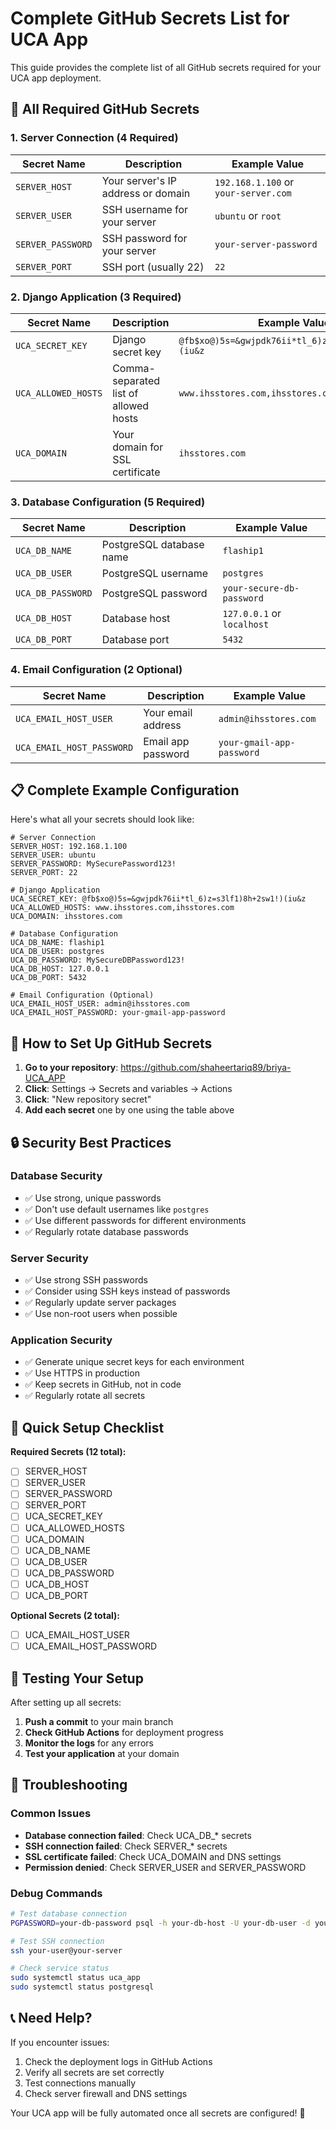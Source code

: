 # Complete GitHub Secrets List for UCA App

This guide provides the complete list of all GitHub secrets required for your UCA app deployment.

## 🔐 **All Required GitHub Secrets**

### **1. Server Connection (4 Required)**
| Secret Name | Description | Example Value |
|-------------|-------------|---------------|
| `SERVER_HOST` | Your server's IP address or domain | `192.168.1.100` or `your-server.com` |
| `SERVER_USER` | SSH username for your server | `ubuntu` or `root` |
| `SERVER_PASSWORD` | SSH password for your server | `your-server-password` |
| `SERVER_PORT` | SSH port (usually 22) | `22` |

### **2. Django Application (3 Required)**
| Secret Name | Description | Example Value |
|-------------|-------------|---------------|
| `UCA_SECRET_KEY` | Django secret key | `@fb$xo@)5s=&gwjpdk76ii*tl_6)z=s3lf1)8h+2sw1!)(iu&z` |
| `UCA_ALLOWED_HOSTS` | Comma-separated list of allowed hosts | `www.ihsstores.com,ihsstores.com` |
| `UCA_DOMAIN` | Your domain for SSL certificate | `ihsstores.com` |

### **3. Database Configuration (5 Required)**
| Secret Name | Description | Example Value |
|-------------|-------------|---------------|
| `UCA_DB_NAME` | PostgreSQL database name | `flaship1` |
| `UCA_DB_USER` | PostgreSQL username | `postgres` |
| `UCA_DB_PASSWORD` | PostgreSQL password | `your-secure-db-password` |
| `UCA_DB_HOST` | Database host | `127.0.0.1` or `localhost` |
| `UCA_DB_PORT` | Database port | `5432` |

### **4. Email Configuration (2 Optional)**
| Secret Name | Description | Example Value |
|-------------|-------------|---------------|
| `UCA_EMAIL_HOST_USER` | Your email address | `admin@ihsstores.com` |
| `UCA_EMAIL_HOST_PASSWORD` | Email app password | `your-gmail-app-password` |

## 📋 **Complete Example Configuration**

Here's what all your secrets should look like:

```
# Server Connection
SERVER_HOST: 192.168.1.100
SERVER_USER: ubuntu
SERVER_PASSWORD: MySecurePassword123!
SERVER_PORT: 22

# Django Application
UCA_SECRET_KEY: @fb$xo@)5s=&gwjpdk76ii*tl_6)z=s3lf1)8h+2sw1!)(iu&z
UCA_ALLOWED_HOSTS: www.ihsstores.com,ihsstores.com
UCA_DOMAIN: ihsstores.com

# Database Configuration
UCA_DB_NAME: flaship1
UCA_DB_USER: postgres
UCA_DB_PASSWORD: MySecureDBPassword123!
UCA_DB_HOST: 127.0.0.1
UCA_DB_PORT: 5432

# Email Configuration (Optional)
UCA_EMAIL_HOST_USER: admin@ihsstores.com
UCA_EMAIL_HOST_PASSWORD: your-gmail-app-password
```

## 🚀 **How to Set Up GitHub Secrets**

1. **Go to your repository**: https://github.com/shaheertariq89/briya-UCA_APP
2. **Click**: Settings → Secrets and variables → Actions
3. **Click**: "New repository secret"
4. **Add each secret** one by one using the table above

## 🔒 **Security Best Practices**

### **Database Security**
- ✅ Use strong, unique passwords
- ✅ Don't use default usernames like `postgres`
- ✅ Use different passwords for different environments
- ✅ Regularly rotate database passwords

### **Server Security**
- ✅ Use strong SSH passwords
- ✅ Consider using SSH keys instead of passwords
- ✅ Regularly update server packages
- ✅ Use non-root users when possible

### **Application Security**
- ✅ Generate unique secret keys for each environment
- ✅ Use HTTPS in production
- ✅ Keep secrets in GitHub, not in code
- ✅ Regularly rotate all secrets

## 🎯 **Quick Setup Checklist**

**Required Secrets (12 total):**
- [ ] SERVER_HOST
- [ ] SERVER_USER
- [ ] SERVER_PASSWORD
- [ ] SERVER_PORT
- [ ] UCA_SECRET_KEY
- [ ] UCA_ALLOWED_HOSTS
- [ ] UCA_DOMAIN
- [ ] UCA_DB_NAME
- [ ] UCA_DB_USER
- [ ] UCA_DB_PASSWORD
- [ ] UCA_DB_HOST
- [ ] UCA_DB_PORT

**Optional Secrets (2 total):**
- [ ] UCA_EMAIL_HOST_USER
- [ ] UCA_EMAIL_HOST_PASSWORD

## 🧪 **Testing Your Setup**

After setting up all secrets:

1. **Push a commit** to your main branch
2. **Check GitHub Actions** for deployment progress
3. **Monitor the logs** for any errors
4. **Test your application** at your domain

## 🔧 **Troubleshooting**

### **Common Issues**
- **Database connection failed**: Check UCA_DB_* secrets
- **SSH connection failed**: Check SERVER_* secrets
- **SSL certificate failed**: Check UCA_DOMAIN and DNS settings
- **Permission denied**: Check SERVER_USER and SERVER_PASSWORD

### **Debug Commands**
```bash
# Test database connection
PGPASSWORD=your-db-password psql -h your-db-host -U your-db-user -d your-db-name -c "SELECT version();"

# Test SSH connection
ssh your-user@your-server

# Check service status
sudo systemctl status uca_app
sudo systemctl status postgresql
```

## 📞 **Need Help?**

If you encounter issues:
1. Check the deployment logs in GitHub Actions
2. Verify all secrets are set correctly
3. Test connections manually
4. Check server firewall and DNS settings

Your UCA app will be fully automated once all secrets are configured! 🎉
